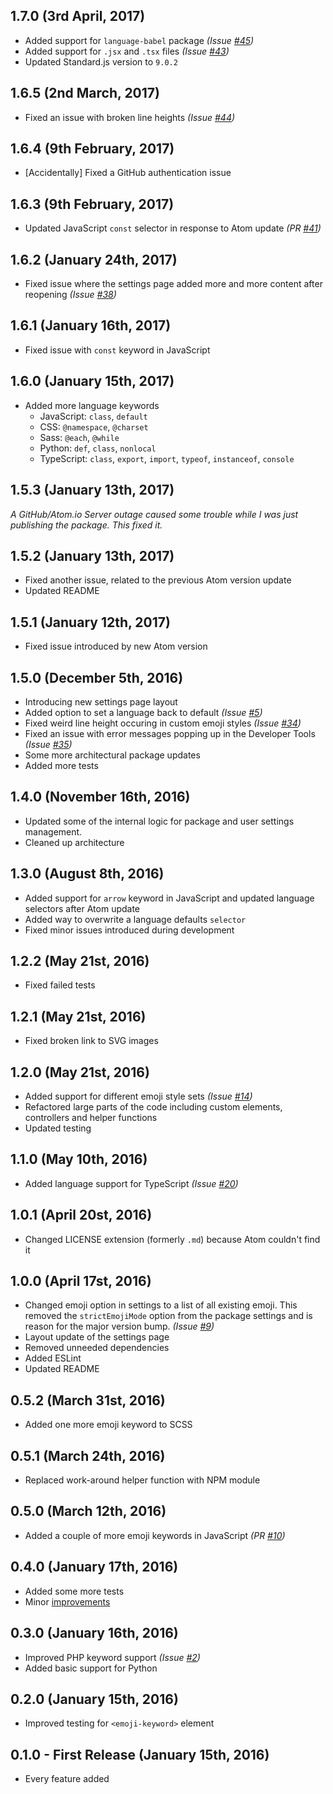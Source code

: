 ## 1.7.0 (3rd April, 2017)
* Added support for `language-babel` package _(Issue [#45](https://github.com/morkro/atom-emoji-syntax/issues/45))_
* Added support for `.jsx` and `.tsx` files _(Issue [#43](https://github.com/morkro/atom-emoji-syntax/issues/43))_
* Updated Standard.js version to `9.0.2`

## 1.6.5 (2nd March, 2017)
* Fixed an issue with broken line heights _(Issue [#44](https://github.com/morkro/atom-emoji-syntax/issues/44))_

## 1.6.4 (9th February, 2017)
* [Accidentally] Fixed a GitHub authentication issue

## 1.6.3 (9th February, 2017)
* Updated JavaScript `const` selector in response to Atom update _(PR [#41](https://github.com/morkro/atom-emoji-syntax/pull/41))_

## 1.6.2 (January 24th, 2017)
* Fixed issue where the settings page added more and more content after reopening _(Issue [#38](https://github.com/morkro/atom-emoji-syntax/issues/38))_

## 1.6.1 (January 16th, 2017)
* Fixed issue with `const` keyword in JavaScript

## 1.6.0 (January 15th, 2017)
* Added more language keywords
	* JavaScript: `class`, `default`
	* CSS: `@namespace`, `@charset`
	* Sass: `@each`, `@while`
	* Python: `def`, `class`, `nonlocal`
	* TypeScript: `class`, `export`, `import`, `typeof`, `instanceof`, `console`

## 1.5.3 (January 13th, 2017)
_A GitHub/Atom.io Server outage caused some trouble while I was just publishing the package. This fixed it._

## 1.5.2 (January 13th, 2017)
* Fixed another issue, related to the previous Atom version update
* Updated README

## 1.5.1 (January 12th, 2017)
* Fixed issue introduced by new Atom version

## 1.5.0 (December 5th, 2016)
* Introducing new settings page layout
* Added option to set a language back to default _(Issue [#5](https://github.com/morkro/atom-emoji-syntax/issues/5))_
* Fixed weird line height occuring in custom emoji styles _(Issue [#34](https://github.com/morkro/atom-emoji-syntax/issues/34))_
* Fixed an issue with error messages popping up in the Developer Tools _(Issue [#35](https://github.com/morkro/atom-emoji-syntax/issues/35))_
* Some more architectural package updates
* Added more tests

## 1.4.0 (November 16th, 2016)
* Updated some of the internal logic for package and user settings management.
* Cleaned up architecture

## 1.3.0 (August 8th, 2016)
* Added support for `arrow` keyword in JavaScript and updated language selectors after Atom update
* Added way to overwrite a language defaults `selector`
* Fixed minor issues introduced during development

## 1.2.2 (May 21st, 2016)
* Fixed failed tests

## 1.2.1 (May 21st, 2016)
* Fixed broken link to SVG images

## 1.2.0 (May 21st, 2016)
* Added support for different emoji style sets _(Issue [#14](https://github.com/morkro/atom-emoji-syntax/issues/14))_
* Refactored large parts of the code including custom elements, controllers and helper functions
* Updated testing

## 1.1.0 (May 10th, 2016)
* Added language support for TypeScript _(Issue [#20](https://github.com/morkro/atom-emoji-syntax/issues/20))_

## 1.0.1 (April 20st, 2016)
* Changed LICENSE extension (formerly `.md`) because Atom couldn't find it

## 1.0.0 (April 17st, 2016)
* Changed emoji option in settings to a list of all existing emoji. This removed the `strictEmojiMode` option from the package settings and is reason for the major version bump. _(Issue [#9](https://github.com/morkro/atom-emoji-syntax/issues/9))_
* Layout update of the settings page
* Removed unneeded dependencies
* Added ESLint
* Updated README

## 0.5.2 (March 31st, 2016)
* Added one more emoji keyword to SCSS

## 0.5.1 (March 24th, 2016)
* Replaced work-around helper function with NPM module

## 0.5.0 (March 12th, 2016)
* Added a couple of more emoji keywords in JavaScript _(PR [#10](https://github.com/morkro/atom-emoji-syntax/pull/10))_

## 0.4.0 (January 17th, 2016)
* Added some more tests
* Minor [improvements](https://github.com/morkro/atom-emoji-syntax/commit/de31950fd16db20f7157c2577a1994b680967778)

## 0.3.0 (January 16th, 2016)
* Improved PHP keyword support _(Issue [#2](https://github.com/morkro/atom-emoji-syntax/issues/2))_
* Added basic support for Python

## 0.2.0 (January 15th, 2016)
* Improved testing for `<emoji-keyword>` element

## 0.1.0 - First Release (January 15th, 2016)
* Every feature added

